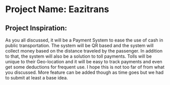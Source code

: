 # Project Name: Eazitrans
## Project Inspiration: 
As you all discussed, it will be a Payment System to ease the use of cash in public transportation. The system will be QR based and the system will collect money based on the distance traveled by the passenger. In addition to that, the system will also be a solution to toll payments. Tolls will be unique to their Geo-location and it will be easy to track payments and even get some deductions for frequent use.
I hope this is not too far of from what you discussed. More feature can be added though as time goes but we had to submit at least a base idea. 
